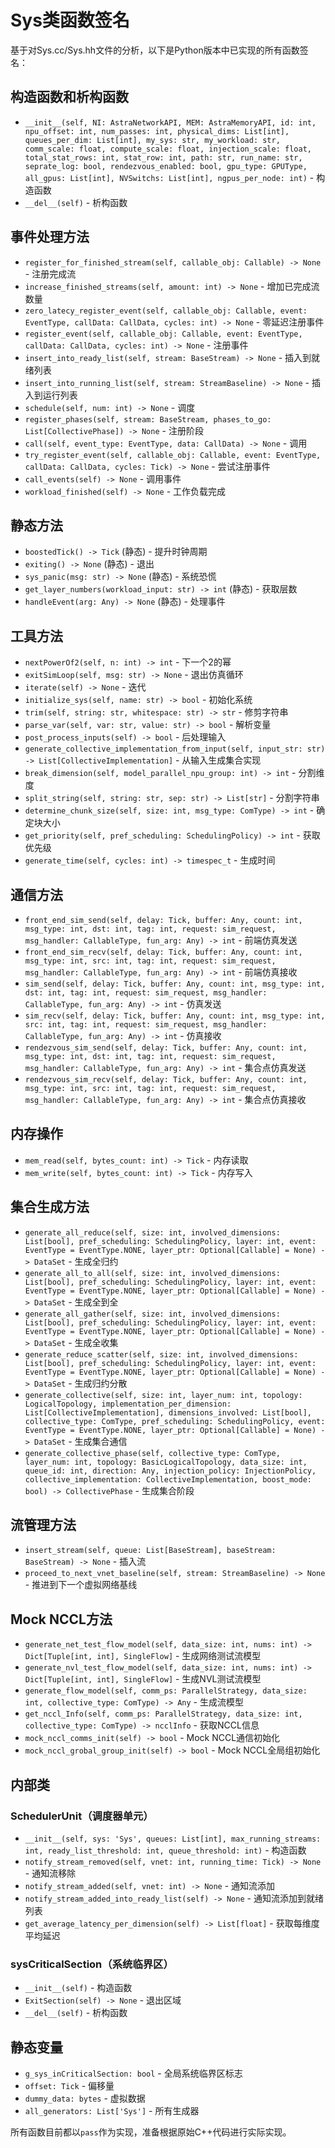 # Sys类函数签名

基于对Sys.cc/Sys.hh文件的分析，以下是Python版本中已实现的所有函数签名：

## 构造函数和析构函数
- `__init__(self, NI: AstraNetworkAPI, MEM: AstraMemoryAPI, id: int, npu_offset: int, num_passes: int, physical_dims: List[int], queues_per_dim: List[int], my_sys: str, my_workload: str, comm_scale: float, compute_scale: float, injection_scale: float, total_stat_rows: int, stat_row: int, path: str, run_name: str, seprate_log: bool, rendezvous_enabled: bool, gpu_type: GPUType, all_gpus: List[int], NVSwitchs: List[int], ngpus_per_node: int)` - 构造函数
- `__del__(self)` - 析构函数

## 事件处理方法
- `register_for_finished_stream(self, callable_obj: Callable) -> None` - 注册完成流
- `increase_finished_streams(self, amount: int) -> None` - 增加已完成流数量
- `zero_latecy_register_event(self, callable_obj: Callable, event: EventType, callData: CallData, cycles: int) -> None` - 零延迟注册事件
- `register_event(self, callable_obj: Callable, event: EventType, callData: CallData, cycles: int) -> None` - 注册事件
- `insert_into_ready_list(self, stream: BaseStream) -> None` - 插入到就绪列表
- `insert_into_running_list(self, stream: StreamBaseline) -> None` - 插入到运行列表
- `schedule(self, num: int) -> None` - 调度
- `register_phases(self, stream: BaseStream, phases_to_go: List[CollectivePhase]) -> None` - 注册阶段
- `call(self, event_type: EventType, data: CallData) -> None` - 调用
- `try_register_event(self, callable_obj: Callable, event: EventType, callData: CallData, cycles: Tick) -> None` - 尝试注册事件
- `call_events(self) -> None` - 调用事件
- `workload_finished(self) -> None` - 工作负载完成

## 静态方法
- `boostedTick() -> Tick` (静态) - 提升时钟周期
- `exiting() -> None` (静态) - 退出
- `sys_panic(msg: str) -> None` (静态) - 系统恐慌
- `get_layer_numbers(workload_input: str) -> int` (静态) - 获取层数
- `handleEvent(arg: Any) -> None` (静态) - 处理事件

## 工具方法
- `nextPowerOf2(self, n: int) -> int` - 下一个2的幂
- `exitSimLoop(self, msg: str) -> None` - 退出仿真循环
- `iterate(self) -> None` - 迭代
- `initialize_sys(self, name: str) -> bool` - 初始化系统
- `trim(self, string: str, whitespace: str) -> str` - 修剪字符串
- `parse_var(self, var: str, value: str) -> bool` - 解析变量
- `post_process_inputs(self) -> bool` - 后处理输入
- `generate_collective_implementation_from_input(self, input_str: str) -> List[CollectiveImplementation]` - 从输入生成集合实现
- `break_dimension(self, model_parallel_npu_group: int) -> int` - 分割维度
- `split_string(self, string: str, sep: str) -> List[str]` - 分割字符串
- `determine_chunk_size(self, size: int, msg_type: ComType) -> int` - 确定块大小
- `get_priority(self, pref_scheduling: SchedulingPolicy) -> int` - 获取优先级
- `generate_time(self, cycles: int) -> timespec_t` - 生成时间

## 通信方法
- `front_end_sim_send(self, delay: Tick, buffer: Any, count: int, msg_type: int, dst: int, tag: int, request: sim_request, msg_handler: CallableType, fun_arg: Any) -> int` - 前端仿真发送
- `front_end_sim_recv(self, delay: Tick, buffer: Any, count: int, msg_type: int, src: int, tag: int, request: sim_request, msg_handler: CallableType, fun_arg: Any) -> int` - 前端仿真接收
- `sim_send(self, delay: Tick, buffer: Any, count: int, msg_type: int, dst: int, tag: int, request: sim_request, msg_handler: CallableType, fun_arg: Any) -> int` - 仿真发送
- `sim_recv(self, delay: Tick, buffer: Any, count: int, msg_type: int, src: int, tag: int, request: sim_request, msg_handler: CallableType, fun_arg: Any) -> int` - 仿真接收
- `rendezvous_sim_send(self, delay: Tick, buffer: Any, count: int, msg_type: int, dst: int, tag: int, request: sim_request, msg_handler: CallableType, fun_arg: Any) -> int` - 集合点仿真发送
- `rendezvous_sim_recv(self, delay: Tick, buffer: Any, count: int, msg_type: int, src: int, tag: int, request: sim_request, msg_handler: CallableType, fun_arg: Any) -> int` - 集合点仿真接收

## 内存操作
- `mem_read(self, bytes_count: int) -> Tick` - 内存读取
- `mem_write(self, bytes_count: int) -> Tick` - 内存写入

## 集合生成方法
- `generate_all_reduce(self, size: int, involved_dimensions: List[bool], pref_scheduling: SchedulingPolicy, layer: int, event: EventType = EventType.NONE, layer_ptr: Optional[Callable] = None) -> DataSet` - 生成全归约
- `generate_all_to_all(self, size: int, involved_dimensions: List[bool], pref_scheduling: SchedulingPolicy, layer: int, event: EventType = EventType.NONE, layer_ptr: Optional[Callable] = None) -> DataSet` - 生成全到全
- `generate_all_gather(self, size: int, involved_dimensions: List[bool], pref_scheduling: SchedulingPolicy, layer: int, event: EventType = EventType.NONE, layer_ptr: Optional[Callable] = None) -> DataSet` - 生成全收集
- `generate_reduce_scatter(self, size: int, involved_dimensions: List[bool], pref_scheduling: SchedulingPolicy, layer: int, event: EventType = EventType.NONE, layer_ptr: Optional[Callable] = None) -> DataSet` - 生成归约分散
- `generate_collective(self, size: int, layer_num: int, topology: LogicalTopology, implementation_per_dimension: List[CollectiveImplementation], dimensions_involved: List[bool], collective_type: ComType, pref_scheduling: SchedulingPolicy, event: EventType = EventType.NONE, layer_ptr: Optional[Callable] = None) -> DataSet` - 生成集合通信
- `generate_collective_phase(self, collective_type: ComType, layer_num: int, topology: BasicLogicalTopology, data_size: int, queue_id: int, direction: Any, injection_policy: InjectionPolicy, collective_implementation: CollectiveImplementation, boost_mode: bool) -> CollectivePhase` - 生成集合阶段

## 流管理方法
- `insert_stream(self, queue: List[BaseStream], baseStream: BaseStream) -> None` - 插入流
- `proceed_to_next_vnet_baseline(self, stream: StreamBaseline) -> None` - 推进到下一个虚拟网络基线

## Mock NCCL方法
- `generate_net_test_flow_model(self, data_size: int, nums: int) -> Dict[Tuple[int, int], SingleFlow]` - 生成网络测试流模型
- `generate_nvl_test_flow_model(self, data_size: int, nums: int) -> Dict[Tuple[int, int], SingleFlow]` - 生成NVL测试流模型
- `generate_flow_model(self, comm_ps: ParallelStrategy, data_size: int, collective_type: ComType) -> Any` - 生成流模型
- `get_nccl_Info(self, comm_ps: ParallelStrategy, data_size: int, collective_type: ComType) -> ncclInfo` - 获取NCCL信息
- `mock_nccl_comms_init(self) -> bool` - Mock NCCL通信初始化
- `mock_nccl_grobal_group_init(self) -> bool` - Mock NCCL全局组初始化

## 内部类
### SchedulerUnit（调度器单元）
- `__init__(self, sys: 'Sys', queues: List[int], max_running_streams: int, ready_list_threshold: int, queue_threshold: int)` - 构造函数
- `notify_stream_removed(self, vnet: int, running_time: Tick) -> None` - 通知流移除
- `notify_stream_added(self, vnet: int) -> None` - 通知流添加
- `notify_stream_added_into_ready_list(self) -> None` - 通知流添加到就绪列表
- `get_average_latency_per_dimension(self) -> List[float]` - 获取每维度平均延迟

### sysCriticalSection（系统临界区）
- `__init__(self)` - 构造函数
- `ExitSection(self) -> None` - 退出区域
- `__del__(self)` - 析构函数

## 静态变量
- `g_sys_inCriticalSection: bool` - 全局系统临界区标志
- `offset: Tick` - 偏移量
- `dummy_data: bytes` - 虚拟数据
- `all_generators: List['Sys']` - 所有生成器

所有函数目前都以`pass`作为实现，准备根据原始C++代码进行实际实现。
